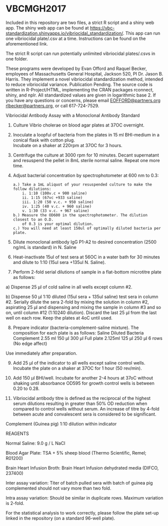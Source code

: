 # VBCMGH2017
Included in this repository are two files, a strict R script and a shiny web app.
The shiny web app can be found at https://vbc-standardization.shinyapps.io/vibriocidal_standardization/. 
This app can run one vibriocidal plate/.csv at a time. 
Instructions can be found on the aforementioned link.

The strict R script can run potentially unlimited vibriocidal plates/.csvs in one folder.

These programs were developed by Evan Offord and Raquel Becker, employees of Massachusetts General Hospital, Jackson 520, PI Dr. Jason B. Harris.
They implement a novel vibriocidal standardization method, intended to reduce vibriocidal variance. Publication Pending.
The source code is written in R-Project/HTML, implementing the CRAN packages rconnect, shiny, and nplr. 
All standardized values are given in logarithmic base 2.  If you have any questions or concerns, please email EOFFORD@partners.org
rlbecker@partners.org, or call 617-724-7529.

Vibriocidal Antibody Assay with a Monoclonal Antibody Standard

1.	Culture Vibrio cholerae on blood agar plates at 37OC overnight.

2.	Inoculate a loopful of bacteria from the plates in 15 ml BHI-medium in a conical flask with cotton plug.  
Incubate on a shaker at 220rpm at 37OC for 3 hours.

3.	Centrifuge the culture at 3000 rpm for 10 minutes. Decant supernatant and resuspend the pellet in 8mL sterile normal saline. 
Repeat one more time. 

4.	Adjust bacterial concentration by spectrophotometer at 600 nm to 0.3:

 		a.) Take a 1mL aliquot of your resuspended culture to make the follow dilutions:
 	 	  	i. 1:10 (100v.c + 900 saline)
 	 	 	ii. 1:15 (67vc +933 saline)
 	 	 	iii. 1:20 (50 v.c. + 950 saline)
 	 		iv. 1:25 (40 v.c. + 960 saline)
 	 		v. 1:30 (33 v.c. + 967 saline)
 		b.) Measure the OD600 in the spectrophotometer. The dilution closest to an O.D.
 	 	 	of 0.3 is your optimal dilution.
 		c.) You will need at least 150ul of optimally diluted bacteria per plate.

5.	Dilute monoclonal antibody IgG P1-A2 to desired concentration (2500 ng/mL is standard) in N. Saline 

6.	Heat-inactivate 15ul of test sera at 56OC in a water bath for 30 minutes and dilute to 1:10 (15ul sera +135ul N. Saline).

7.	Perform 2-fold serial dilutions of sample in a flat-bottom microtitre plate as follows:

a)	Dispense 25 µl of cold saline in all wells except column #2.

b)	Dispense 50 µl 1:10 diluted (15ul sera + 135ul saline) test sera in column #2. Serially dilute the sera 2-fold by 
mixing the solution in column #2, aspirating 25 µl and dispensing and mixing the sample in column #3 and so on, until column #12 
(1:10240 dilution).  Discard the last 25 µl from the last well on each row.  Keep the plates at 4oC until used.

8.	Prepare indicator (bacteria-complement-saline mixture).  The composition for each plate is as follows:
 		 Saline	           Diluted Bacteria    Complement
 		2.55 ml	      150 µl		 300 µl 	Full plate
 	 	2.125ml	      125 µl	 	 250 µl	 	6 rows (No edge affect)

Use immediately after preparation.

9.	Add 25 µl of the indicator to all wells except saline control wells. Incubate the plate on a shaker at 37OC for 1 hour (50 rev/min).

10.	Add 150 µl BHI/well.  Incubate for another 2-4 hours at 37oC without shaking until absorbance OD595 for growth control wells 
is between 0.20 to 0.28.

11.	Vibriocidal antibody titre is defined as the reciprocal of the highest serum dilutions resulting in greater 
than 50% OD reduction when compared to control wells without serum.  An increase of titre by 4-fold between acute and 
convalescent sera is considered to be significant.


Complement (Guinea pig) 				1:10 dilution within indicator

REAGENTS

Normal Saline: 9.0 g / L NaCl 

Blood Agar Plate: TSA + 5% sheep blood (Thermo Scientific, Remel; R01200)

Brain Heart Infusion Broth: Brain Heart Infusion dehydrated media (DIFCO, 237400)

Inter assay variation: Titer of batch pulled sera with batch of guinea pig complemented should not vary more
  	than two fold. 

Intra assay variation: Should be similar in duplicate rows. Maximum variation is 2-fold.


For the statistical analysis to work correctly, please follow the plate set-up linked in the repository (on a standard 96-well plate).


